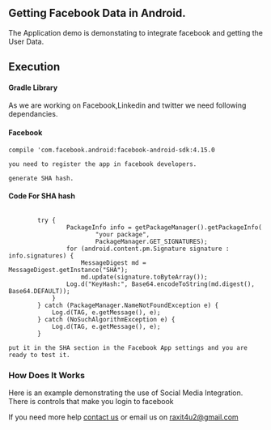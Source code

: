 <h2>Getting Facebook Data in Android.</h2>
<p>The Application demo is demonstating to integrate facebook and getting the User Data.</4>

<h2>Execution</h2>

<h4>Gradle Library</h4> 
<p>As we are working on Facebook,Linkedin and twitter we need following dependancies.<p>

<h4>Facebook</h4> 
<p><code>compile 'com.facebook.android:facebook-android-sdk:4.15.0</code></p>
<p><code>you need to register the app in facebook developers.</code></p>
<p><code>generate SHA hash.</code></p>

<h4>Code For SHA hash</h4>
<p><code> 
		try {
        	    PackageInfo info = getPackageManager().getPackageInfo(
            	        "your package",
                	    PackageManager.GET_SIGNATURES);
            	for (android.content.pm.Signature signature : info.signatures) {
                	MessageDigest md = MessageDigest.getInstance("SHA");
                	md.update(signature.toByteArray());
                Log.d("KeyHash:", Base64.encodeToString(md.digest(), Base64.DEFAULT));
            }
        } catch (PackageManager.NameNotFoundException e) {
            Log.d(TAG, e.getMessage(), e);
        } catch (NoSuchAlgorithmException e) {
            Log.d(TAG, e.getMessage(), e);
        }
</code></p>


<p><code>put it in the SHA section in the Facebook App settings and you are ready to test it.</code></p>

            
<h3>How Does It Works</h3>
<p>Here is an example demonstrating the use of Social Media Integration. There is controls that make you login to facebook</p>


<p>If you need more help <a href="http://www.crestinfotech.com/contact-us/" target="_blank">contact us</a> 
or email us on <a href="mailto:raxit4u2@gmail.com">raxit4u2@gmail.com</a></p>
